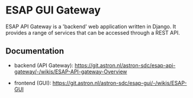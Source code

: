 # ESAP GUI Gateway
ESAP API Gateway is a 'backend' web application written in Django.
It provides a range of services that can be accessed through a REST API.

## Documentation 
* backend (API Gateway): https://git.astron.nl/astron-sdc/esap-api-gateway/-/wikis/ESAP-API-gateway-Overview

* frontend (GUI): https://git.astron.nl/astron-sdc/esap-gui/-/wikis/ESAP-GUI
